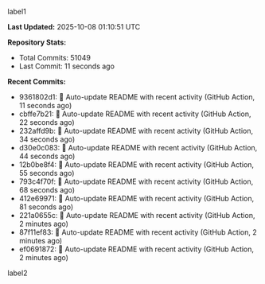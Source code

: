 
label1 
<!-- ACTIVITY_START -->
**Last Updated:** 2025-10-08 01:10:51 UTC

**Repository Stats:**
- Total Commits: 51049
- Last Commit: 11 seconds ago

**Recent Commits:**
- 9361802d1: 🤖 Auto-update README with recent activity (GitHub Action, 11 seconds ago)
- cbffe7b21: 🤖 Auto-update README with recent activity (GitHub Action, 22 seconds ago)
- 232affd9b: 🤖 Auto-update README with recent activity (GitHub Action, 34 seconds ago)
- d30e0c083: 🤖 Auto-update README with recent activity (GitHub Action, 44 seconds ago)
- 12b0be8f4: 🤖 Auto-update README with recent activity (GitHub Action, 55 seconds ago)
- 793c4f70f: 🤖 Auto-update README with recent activity (GitHub Action, 68 seconds ago)
- 412e69971: 🤖 Auto-update README with recent activity (GitHub Action, 81 seconds ago)
- 221a0655c: 🤖 Auto-update README with recent activity (GitHub Action, 2 minutes ago)
- 87f11ef83: 🤖 Auto-update README with recent activity (GitHub Action, 2 minutes ago)
- ef0691872: 🤖 Auto-update README with recent activity (GitHub Action, 2 minutes ago)
<!-- ACTIVITY_END -->

label2
